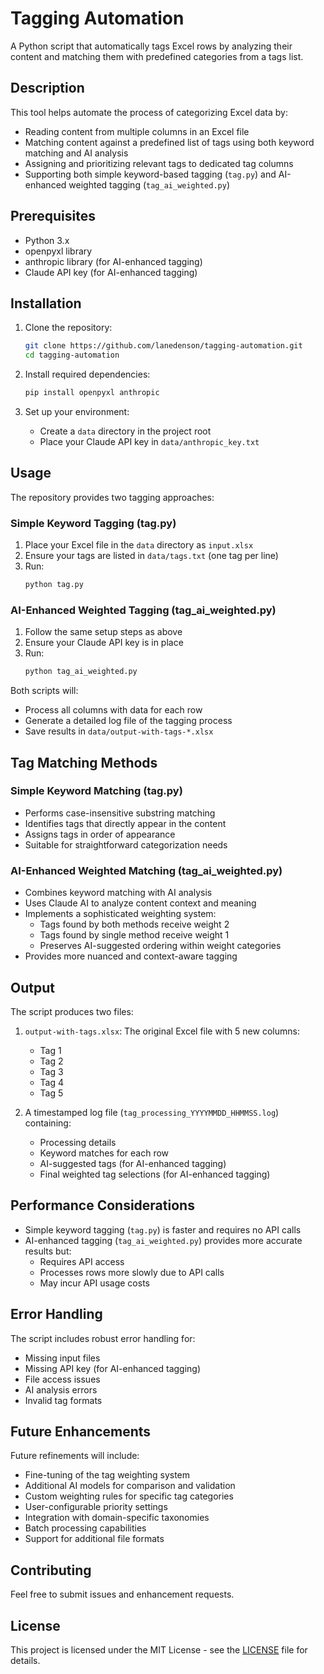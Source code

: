 # Tagging Automation

A Python script that automatically tags Excel rows by analyzing their content and matching them with predefined categories from a tags list.

## Description

This tool helps automate the process of categorizing Excel data by:
- Reading content from multiple columns in an Excel file
- Matching content against a predefined list of tags using both keyword matching and AI analysis
- Assigning and prioritizing relevant tags to dedicated tag columns
- Supporting both simple keyword-based tagging (`tag.py`) and AI-enhanced weighted tagging (`tag_ai_weighted.py`)

## Prerequisites

- Python 3.x
- openpyxl library
- anthropic library (for AI-enhanced tagging)
- Claude API key (for AI-enhanced tagging)

## Installation

1. Clone the repository:
   ```bash
   git clone https://github.com/lanedenson/tagging-automation.git
   cd tagging-automation
   ```

2. Install required dependencies:
   ```bash
   pip install openpyxl anthropic
   ```

3. Set up your environment:
   - Create a `data` directory in the project root
   - Place your Claude API key in `data/anthropic_key.txt`

## Usage

The repository provides two tagging approaches:

### Simple Keyword Tagging (tag.py)
1. Place your Excel file in the `data` directory as `input.xlsx`
2. Ensure your tags are listed in `data/tags.txt` (one tag per line)
3. Run:
   ```bash
   python tag.py
   ```

### AI-Enhanced Weighted Tagging (tag_ai_weighted.py)
1. Follow the same setup steps as above
2. Ensure your Claude API key is in place
3. Run:
   ```bash
   python tag_ai_weighted.py
   ```

Both scripts will:
- Process all columns with data for each row
- Generate a detailed log file of the tagging process
- Save results in `data/output-with-tags-*.xlsx`

## Tag Matching Methods

### Simple Keyword Matching (tag.py)
- Performs case-insensitive substring matching
- Identifies tags that directly appear in the content
- Assigns tags in order of appearance
- Suitable for straightforward categorization needs

### AI-Enhanced Weighted Matching (tag_ai_weighted.py)
- Combines keyword matching with AI analysis
- Uses Claude AI to analyze content context and meaning
- Implements a sophisticated weighting system:
  - Tags found by both methods receive weight 2
  - Tags found by single method receive weight 1
  - Preserves AI-suggested ordering within weight categories
- Provides more nuanced and context-aware tagging

## Output

The script produces two files:
1. `output-with-tags.xlsx`: The original Excel file with 5 new columns:
   - Tag 1
   - Tag 2
   - Tag 3
   - Tag 4
   - Tag 5

2. A timestamped log file (`tag_processing_YYYYMMDD_HHMMSS.log`) containing:
   - Processing details
   - Keyword matches for each row
   - AI-suggested tags (for AI-enhanced tagging)
   - Final weighted tag selections (for AI-enhanced tagging)

## Performance Considerations

- Simple keyword tagging (`tag.py`) is faster and requires no API calls
- AI-enhanced tagging (`tag_ai_weighted.py`) provides more accurate results but:
  - Requires API access
  - Processes rows more slowly due to API calls
  - May incur API usage costs

## Error Handling

The script includes robust error handling for:
- Missing input files
- Missing API key (for AI-enhanced tagging)
- File access issues
- AI analysis errors
- Invalid tag formats

## Future Enhancements

Future refinements will include:
- Fine-tuning of the tag weighting system
- Additional AI models for comparison and validation
- Custom weighting rules for specific tag categories
- User-configurable priority settings
- Integration with domain-specific taxonomies
- Batch processing capabilities
- Support for additional file formats

## Contributing

Feel free to submit issues and enhancement requests.

## License

This project is licensed under the MIT License - see the [LICENSE](LICENSE) file for details.